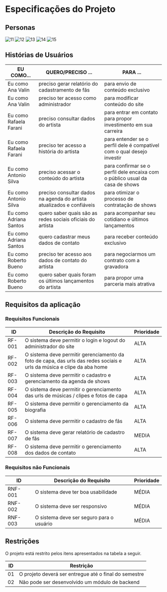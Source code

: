 # Especificações do Projeto

## Personas

![11](https://user-images.githubusercontent.com/85028708/144727776-723ad3a8-9e18-43b6-8be5-d479bcbc3496.png)
![12](https://user-images.githubusercontent.com/85028708/144727757-c1924561-dabc-49f4-9150-c59eb8a7e327.png)
![13](https://user-images.githubusercontent.com/85028708/144727758-e70e7f24-7fc4-4aa4-8d67-5298db84a37b.png)
![14](https://user-images.githubusercontent.com/85028708/144727764-f1a61a76-1ddb-4376-bf01-0ca83b5ee879.png)
![15](https://user-images.githubusercontent.com/85028708/144727772-7f2aba24-3a2d-446f-889f-2fd528ab6914.png)

## Histórias de Usuários

|EU COMO... | QUERO/PRECISO ...  |PARA ...                  |
|--------------------|------------------------------------|----------------------------------------|
| Eu como Ana Valin | preciso gerar relatório do cadastramento de fãs         | para envio de conteúdo exclusivo              |
| Eu como Ana Valin      | preciso ter acesso como administrador           | para modificar conteúdo do site |
|Eu como Rafaela Farani| preciso consultar dados do artista|para entrar em contato para propor investimento em sua carreira|
|Eu como Rafaela Farani|preciso ter acesso a história do artista | para entender se o perfil dele é compatível com o qual desejo investir|
|Eu como Antonio Silva|preciso acessar o conteúdo do artista|para confirmar se o perfil dele encaixa com o público usual da casa de shows|
|Eu como Antonio Silva|preciso consultar dados na agenda do artista atualizados e confiáveis|para otimizar o processo de contratação de shows|
|Eu como Adriana Santos|quero saber quais são as redes sociais oficiais do artista|para acompanhar seu cotidiano e últimos lançamentos|
|Eu como Adriana Santos|quero cadastrar meus dados de contato|para receber conteúdo exclusivo|
|Eu como Roberto Bueno|preciso ter acesso aos dados de contato do artista|para negociarmos um contrato com a gravadora|
|Eu como Roberto Bueno|quero saber quais foram os últimos lançamentos do artista |para propor uma parceria mais atrativa |

## Requisitos da aplicação

### Requisitos Funcionais

|  ID  | Descrição do Requisito  | Prioridade |
|------|-----------------------------------------|----|
|RF-001| O sistema deve permitir o login e logout do administrador do site  | ALTA | 
|RF-002| O sistema deve permitir gerenciamento da foto de capa, das urls das redes sociais e urls da música e clipe da aba home   | ALTA |
|RF-003| O sistema deve permitir o cadastro e gerenciamento da agenda de shows   | ALTA | 
|RF-004| O sistema deve permitir o gerenciamento das urls de músicas / clipes e fotos de capa  | ALTA | 
|RF-005|  O sistema deve permitir o gerenciamento da biografia | ALTA | 
|RF-006| O sistema deve permitir o cadastro de fãs  | ALTA | 
|RF-007| O sistema deve gerar relatório de cadastro de fãs  | MEDIA | 
|RF-008|  O sistema deve permitir o gerenciamento dos dados de contato | ALTA | 

### Requisitos não Funcionais

|ID     | Descrição do Requisito  |Prioridade |
|-------|-------------------------|----|
|RNF-001| O sistema deve ter boa usabilidade | MÉDIA | 
|RNF-002|  O sistema deve ser responsivo|  MÉDIA | 
|RNF-003|  O sistema deve ser seguro para o usuário |  MÉDIA | 

## Restrições

O projeto está restrito pelos itens apresentados na tabela a seguir.

|ID| Restrição                                             |
|--|-------------------------------------------------------|
|01| O projeto deverá ser entregue até o final do semestre |
|02| Não pode ser desenvolvido um módulo de backend        |
